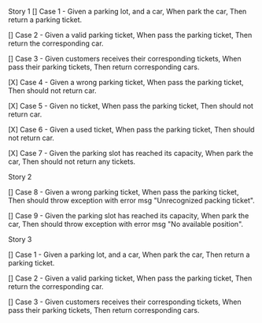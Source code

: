 Story 1
[] Case 1 - 
    Given a parking lot, and a car, 
    When park the car, 
    Then return a parking ticket.

[] Case 2 - 
    Given a valid parking ticket, 
    When pass the parking ticket, 
    Then return the corresponding car.

[] Case 3 - 
    Given customers receives their corresponding tickets, 
    When pass their parking tickets, 
    Then return corresponding cars.

[X] Case 4 - 
    Given a wrong parking ticket, 
    When pass the parking ticket, 
    Then should not return car.

[X] Case 5 - 
    Given no ticket, 
    When pass the parking ticket, 
    Then should not return car.

[X] Case 6 - 
    Given a used ticket, 
    When pass the parking ticket, 
    Then should not return car.

[X] Case 7 - 
    Given the parking slot has reached its capacity, 
    When park the car, 
    Then should not return any tickets.

Story 2

[] Case 8 -
    Given a wrong parking ticket,
    When pass the parking ticket,
    Then should throw exception with error msg "Unrecognized packing ticket".

[] Case 9 -
    Given the parking slot has reached its capacity,
    When park the car,
    Then should throw exception with error msg "No available position".

Story 3

[] Case 1 -
    Given a parking lot, and a car,
    When park the car,
    Then return a parking ticket.

[] Case 2 -
    Given a valid parking ticket,
    When pass the parking ticket,
    Then return the corresponding car.

[] Case 3 -
    Given customers receives their corresponding tickets,
    When pass their parking tickets,
    Then return corresponding cars.

